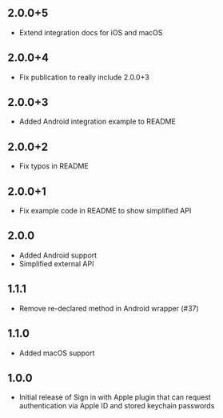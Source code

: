 ## 2.0.0+5

- Extend integration docs for iOS and macOS

## 2.0.0+4

- Fix publication to really include 2.0.0+3

## 2.0.0+3

- Added Android integration example to README

## 2.0.0+2

- Fix typos in README

## 2.0.0+1

- Fix example code in README to show simplified API

## 2.0.0

- Added Android support
- Simplified external API

## 1.1.1

- Remove re-declared method in Android wrapper (#37)

## 1.1.0

- Added macOS support

## 1.0.0

- Initial release of Sign in with Apple plugin that can request authentication via Apple ID and stored keychain passwords
